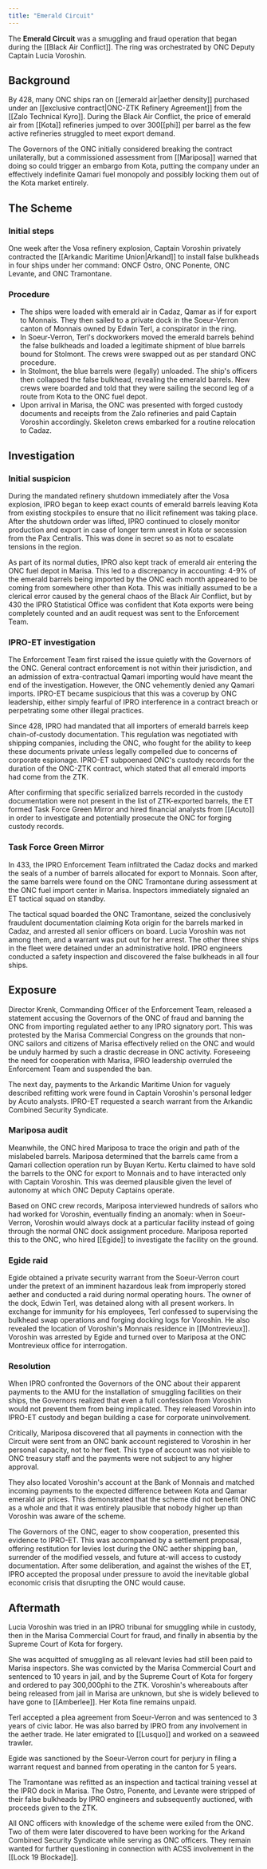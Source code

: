 ```yaml
---
title: "Emerald Circuit"
---
```


The **Emerald Circuit** was a smuggling and fraud operation that began during the [[Black Air Conflict]]. The ring was orchestrated by ONC Deputy Captain Lucia Voroshin.

## Background

By 428, many ONC ships ran on [[emerald air|aether density]] purchased under an [[exclusive contract|ONC-ZTK Refinery Agreement]] from the [[Zalo Technical Kyro]]. During the Black Air Conflict, the price of emerald air from [[Kota]] refineries jumped to over 300[[phi]] per barrel as the few active refineries struggled to meet export demand.

The Governors of the ONC initially considered breaking the contract unilaterally, but a commissioned assessment from [[Mariposa]] warned that doing so could trigger an embargo from Kota, putting the company under an effectively indefinite Qamari fuel monopoly and possibly locking them out of the Kota market entirely.

## The Scheme

### Initial steps

One week after the Vosa refinery explosion, Captain Voroshin privately contracted the [[Arkandic Maritime Union|Arkand]] to install false bulkheads in four ships under her command: ONCF Ostro, ONC Ponente, ONC Levante, and ONC Tramontane.

### Procedure

- The ships were loaded with emerald air in Cadaz, Qamar as if for export to Monnais. They then sailed to a private dock in the Soeur-Verron canton of Monnais owned by Edwin Terl, a conspirator in the ring.
- In Soeur-Verron, Terl's dockworkers moved the emerald barrels behind the false bulkheads and loaded a legitimate shipment of blue barrels bound for Stolmont. The crews were swapped out as per standard ONC procedure.
- In Stolmont, the blue barrels were (legally) unloaded. The ship's officers then collapsed the false bulkhead, revealing the emerald barrels. New crews were boarded and told that they were sailing the second leg of a route from Kota to the ONC fuel depot.
- Upon arrival in Marisa, the ONC was presented with forged custody documents and receipts from the Zalo refineries and paid Captain Voroshin accordingly. Skeleton crews embarked for a routine relocation to Cadaz.

## Investigation

### Initial suspicion

During the mandated refinery shutdown immediately after the Vosa explosion, IPRO began to keep exact counts of emerald barrels leaving Kota from existing stockpiles to ensure that no illicit refinement was taking place. After the shutdown order was lifted, IPRO continued to closely monitor production and export in case of longer term unrest in Kota or secession from the Pax Centralis. This was done in secret so as not to escalate tensions in the region.

As part of its normal duties, IPRO also kept track of emerald air entering the ONC fuel depot in Marisa. This led to a discrepancy in accounting: 4-9% of the emerald barrels being imported by the ONC each month appeared to be coming from somewhere other than Kota. This was initially assumed to be a clerical error caused by the general chaos of the Black Air Conflict, but by 430 the IPRO Statistical Office was confident that Kota exports were being completely counted and an audit request was sent to the Enforcement Team.

### IPRO-ET investigation

The Enforcement Team first raised the issue quietly with the Governors of the ONC. General contract enforcement is not within their jurisdiction, and an admission of extra-contractual Qamari importing would have meant the end of the investigation. However, the ONC vehemently denied any Qamari imports. IPRO-ET became suspicious that this was a coverup by ONC leadership, either simply fearful of IPRO interference in a contract breach or perpetrating some other illegal practices.

Since 428, IPRO had mandated that all importers of emerald barrels keep chain-of-custody documentation. This regulation was negotiated with shipping companies, including the ONC, who fought for the ability to keep these documents private unless legally compelled due to concerns of corporate espionage. IPRO-ET subpoenaed ONC's custody records for the duration of the ONC-ZTK contract, which stated that all emerald imports had come from the ZTK.

After confirming that specific serialized barrels recorded in the custody documentation were not present in the list of ZTK-exported barrels, the ET formed Task Force Green Mirror and hired financial analysts from [[Acuto]] in order to investigate and potentially prosecute the ONC for forging custody records.

### Task Force Green Mirror

In 433, the IPRO Enforcement Team infiltrated the Cadaz docks and marked the seals of a number of barrels allocated for export to Monnais. Soon after, the same barrels were found on the ONC Tramontane during assessment at the ONC fuel import center in Marisa. Inspectors immediately signaled an ET tactical squad on standby.

The tactical squad boarded the ONC Tramontane, seized the conclusively fraudulent documentation claiming Kota origin for the barrels marked in Cadaz, and arrested all senior officers on board. Lucia Voroshin was not among them, and a warrant was put out for her arrest. The other three ships in the fleet were detained under an administrative hold. IPRO engineers conducted a safety inspection and discovered the false bulkheads in all four ships.

## Exposure

Director Krenk, Commanding Officer of the Enforcement Team, released a statement accusing the Governors of the ONC of fraud and banning the ONC from importing regulated aether to any IPRO signatory port. This was protested by the Marisa Commercial Congress on the grounds that non-ONC sailors and citizens of Marisa effectively relied on the ONC and would be unduly harmed by such a drastic decrease in ONC activity. Foreseeing the need for cooperation with Marisa, IPRO leadership overruled the Enforcement Team and suspended the ban.

The next day, payments to the Arkandic Maritime Union for vaguely described refitting work were found in Captain Voroshin's personal ledger by Acuto analysts. IPRO-ET requested a search warrant from the Arkandic Combined Security Syndicate.

### Mariposa audit

Meanwhile, the ONC hired Mariposa to trace the origin and path of the mislabeled barrels. Mariposa determined that the barrels came from a Qamari collection operation run by Buyan Kertu. Kertu claimed to have sold the barrels to the ONC for export to Monnais and to have interacted only with Captain Voroshin. This was deemed plausible given the level of autonomy at which ONC Deputy Captains operate.

Based on ONC crew records, Mariposa interviewed hundreds of sailors who had worked for Voroshin, eventually finding an anomaly: when in Soeur-Verron, Voroshin would always dock at a particular facility instead of going through the normal ONC dock assignment procedure. Mariposa reported this to the ONC, who hired [[Egide]] to investigate the facility on the ground.

### Egide raid

Egide obtained a private security warrant from the Soeur-Verron court under the pretext of an imminent hazardous leak from improperly stored aether and conducted a raid during normal operating hours. The owner of the dock, Edwin Terl, was detained along with all present workers. In exchange for immunity for his employees, Terl confessed to supervising the bulkhead swap operations and forging docking logs for Voroshin. He also revealed the location of Voroshin's Monnais residence in [[Montrevieux]]. Voroshin was arrested by Egide and turned over to Mariposa at the ONC Montrevieux office for interrogation.

### Resolution

When IPRO confronted the Governors of the ONC about their apparent payments to the AMU for the installation of smuggling facilities on their ships, the Governors realized that even a full confession from Voroshin would not prevent them from being implicated. They released Voroshin into IPRO-ET custody and began building a case for corporate uninvolvement.

Critically, Mariposa discovered that all payments in connection with the Circuit were sent from an ONC bank account registered to Voroshin in her personal capacity, not to her fleet. This type of account was not visible to ONC treasury staff and the payments were not subject to any higher approval. 

They also located Voroshin's account at the Bank of Monnais and matched incoming payments to the expected difference between Kota and Qamar emerald air prices. This demonstrated that the scheme did not benefit ONC as a whole and that it was entirely plausible that nobody higher up than Voroshin was aware of the scheme.

The Governors of the ONC, eager to show cooperation, presented this evidence to IPRO-ET. This was accompanied by a settlement proposal, offering restitution for levies lost during the ONC aether shipping ban, surrender of the modified vessels, and future at-will access to custody documentation. After some deliberation, and against the wishes of the ET, IPRO accepted the proposal under pressure to avoid the inevitable global economic crisis that disrupting the ONC would cause.

## Aftermath

Lucia Voroshin was tried in an IPRO tribunal for smuggling while in custody, then in the Marisa Commercial Court for fraud, and finally in absentia by the Supreme Court of Kota for forgery.

She was acquitted of smuggling as all relevant levies had still been paid to Marisa inspectors. She was convicted by the Marisa Commercial Court and sentenced to 10 years in jail, and by the Supreme Court of Kota for forgery and ordered to pay 300,000phi to the ZTK. Voroshin's whereabouts after being released from jail in Marisa are unknown, but she is widely believed to have gone to [[Amberlee]]. Her Kota fine remains unpaid.

Terl accepted a plea agreement from Soeur-Verron and was sentenced to 3 years of civic labor. He was also barred by IPRO from any involvement in the aether trade. He later emigrated to [[Lusquo]] and worked on a seaweed trawler.

Egide was sanctioned by the Soeur-Verron court for perjury in filing a warrant request and banned from operating in the canton for 5 years.

The Tramontane was refitted as an inspection and tactical training vessel at the IPRO dock in Marisa. The Ostro, Ponente, and Levante were stripped of their false bulkheads by IPRO engineers and subsequently auctioned, with proceeds given to the ZTK.

All ONC officers with knowledge of the scheme were exiled from the ONC. Two of them were later discovered to have been working for the Arkand Combined Security Syndicate while serving as ONC officers. They remain wanted for further questioning in connection with ACSS involvement in the [[Lock 19 Blockade]].
